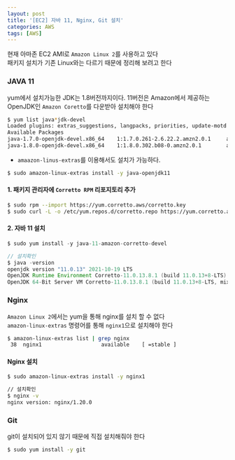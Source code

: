 ```yaml
---
layout: post
title: '[EC2] 자바 11, Nginx, Git 설치'
categories: AWS
tags: [AWS]
---
```

현재 아마존 EC2 AMI로 `Amazon Linux 2`를 사용하고 있다  
패키지 설치가 기존 Linux와는 다르기 때문에 정리해 보려고 한다

### JAVA 11

yum에서 설치가능한 JDK는 1.8버전까지이다.
11버전은 Amazon에서 제공하는 OpenJDK인 `Amazon Coretto`를 다운받아 설치해야 한다

```bash
$ yum list java*jdk-devel
Loaded plugins: extras_suggestions, langpacks, priorities, update-motd
Available Packages
java-1.7.0-openjdk-devel.x86_64    1:1.7.0.261-2.6.22.2.amzn2.0.1     amzn2-core
java-1.8.0-openjdk-devel.x86_64    1:1.8.0.302.b08-0.amzn2.0.1        amzn2-core
```

- `amaazon-linus-extras`를 이용해서도 설치가 가능하다.
```bash
$ sudo amazon-linux-extras install -y java-openjdk11
```

#### 1. 패키지 관리자에 `Corretto RPM` 리포지토리 추가

```bash
$ sudo rpm --import https://yum.corretto.aws/corretto.key
$ sudo curl -L -o /etc/yum.repos.d/corretto.repo https://yum.corretto.aws/corretto.repo
```

#### 2. 자바 11 설치

```java
$ sudo yum install -y java-11-amazon-corretto-devel

// 설치확인
$ java -version
openjdk version "11.0.13" 2021-10-19 LTS
OpenJDK Runtime Environment Corretto-11.0.13.8.1 (build 11.0.13+8-LTS)
OpenJDK 64-Bit Server VM Corretto-11.0.13.8.1 (build 11.0.13+8-LTS, mixed mode)
```

### Nginx

`Amazon Linux 2`에서는 yum을 통해 nginx를 설치 할 수 없다  
`amazon-linux-extras` 명령어를 통해 `nginx1`으로 설치해야 한다

```bash
$ amazon-linux-extras list | grep nginx
 38  nginx1                   available    [ =stable ]
```

#### Nginx 설치

```bash
$ sudo amazon-linux-extras install -y nginx1

// 설치확인
$ nginx -v
nginx version: nginx/1.20.0
```


### Git
git이 설치되어 있지 않기 때문에 직접 설치해줘야 한다

```bash
$ sudo yum install -y git
```
